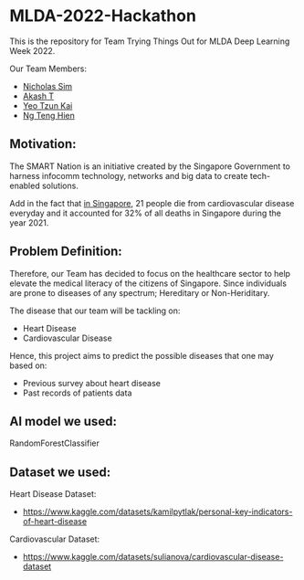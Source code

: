 # MLDA-2022-Hackathon

This is the repository for Team Trying Things Out for MLDA Deep Learning Week 2022.

Our Team Members:
 - [Nicholas Sim](https://github.com/nicholassy)
 - [Akash T](https://github.com/akasht81)
 - [Yeo Tzun Kai](https://github.com/yeotzunkai)
 - [Ng Teng Hien](https://github.com/ericnthh)
 
 ## Motivation:
 
 The SMART Nation is an initiative created by the Singapore Government to harness infocomm technology, networks and big data to create tech-enabled solutions. 
 
 Add in the fact that [in Singapore](https://www.myheart.org.sg/health/heart-disease-statistics/#:~:text=In%20Singapore%2C%2021%20people%20die,to%20heart%20diseases%20or%20stroke), 21 people die from cardiovascular disease everyday and it accounted for 32% of all deaths in Singapore during the year 2021.
 
 ## Problem Definition:
 
 Therefore, our Team has decided to focus on the healthcare sector to help elevate the medical literacy of the citizens of Singapore. Since individuals are prone to diseases of any spectrum; Hereditary or Non-Heriditary.
 
 The disease that our team will be tackling on:
 - Heart Disease
 - Cardiovascular Disease
 
 Hence, this project aims to predict the possible diseases that one may based on:
 - Previous survey about heart disease
 - Past records of patients data
 
  ## AI model we used:
 
 RandomForestClassifier
 
 ## Dataset we used:
 
 Heart Disease Dataset:
 - https://www.kaggle.com/datasets/kamilpytlak/personal-key-indicators-of-heart-disease
 
 Cardiovascular Dataset:
 - https://www.kaggle.com/datasets/sulianova/cardiovascular-disease-dataset
 
